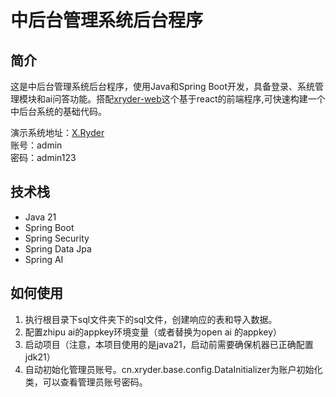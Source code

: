 # 中后台管理系统后台程序
## 简介
这是中后台管理系统后台程序，使用Java和Spring Boot开发，具备登录、系统管理模块和ai问答功能。搭配[xryder-web](https://github.com/pipijoe/xryder-web)这个基于react的前端程序,可快速构建一个中后台系统的基础代码。

演示系统地址：[X.Ryder](https://xryder.cn)  
账号：admin  
密码：admin123  

## 技术栈
- Java 21
- Spring Boot
- Spring Security
- Spring Data Jpa
- Spring AI

## 如何使用
1. 执行根目录下sql文件夹下的sql文件，创建响应的表和导入数据。
2. 配置zhipu ai的appkey环境变量（或者替换为open ai 的appkey）
3. 启动项目（注意，本项目使用的是java21，启动前需要确保机器已正确配置jdk21）
4. 自动初始化管理员账号。cn.xryder.base.config.DataInitializer为账户初始化类，可以查看管理员账号密码。